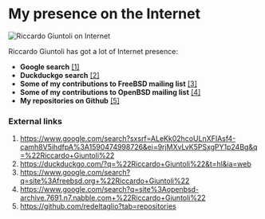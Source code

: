 # My presence on the Internet

![Riccardo Giuntoli on Internet](http://telecomlobby.com/Images/riccardo_giuntoli_internet.webp)

Riccardo Giuntoli has got a lot of Internet presence:

- **Google search** [[1]](https://www.google.com/search?sxsrf=ALeKk02hcoULnXFIAsf4-camh8V5ihdfpA%3A1590474998726&ei=9rjMXvLvK5PSxgPY1p24Bg&q=%22Riccardo+Giuntoli%22)
- **Duckduckgo search** [[2]](https://duckduckgo.com/?q=%22Riccardo+Giuntoli%22&t=hl&ia=web)
- **Some of my contributions to FreeBSD mailing list** [[3]](https://www.google.com/search?q=site%3Afreebsd.org+%22Riccardo+Giuntoli%22)
- **Some of my contributions to OpenBSD mailing list** [[4]](https://www.google.com/search?q=site%3Aopenbsd-archive.7691.n7.nabble.com+%22Riccardo+Giuntoli%22)
- **My repositories on Github** [[5]](https://github.com/redeltaglio?tab=repositories)

### External links

1. https://www.google.com/search?sxsrf=ALeKk02hcoULnXFIAsf4-camh8V5ihdfpA%3A1590474998726&ei=9rjMXvLvK5PSxgPY1p24Bg&q=%22Riccardo+Giuntoli%22
2. https://duckduckgo.com/?q=%22Riccardo+Giuntoli%22&t=hl&ia=web
3. https://www.google.com/search?q=site%3Afreebsd.org+%22Riccardo+Giuntoli%22
4. https://www.google.com/search?q=site%3Aopenbsd-archive.7691.n7.nabble.com+%22Riccardo+Giuntoli%22
5. https://github.com/redeltaglio?tab=repositories
